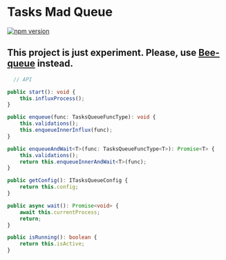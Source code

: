 # Tasks Mad Queue

[![npm version](https://badge.fury.io/js/tasks-mad-queue.svg)](https://badge.fury.io/js/tasks-mad-queue)

## This project is just experiment. Please, use [Bee-queue](https://github.com/bee-queue/bee-queue?tab=readme-ov-file) instead.

```typescript
  // API

public start(): void {
    this.influxProcess();
}

public enqueue(func: TasksQueueFuncType): void {
    this.validations();
    this.enqueueInnerInflux(func);
}

public enqueueAndWait<T>(func: TasksQueueFuncType<T>): Promise<T> {
    this.validations();
    return this.enqueueInnerAndWait<T>(func);
}

public getConfig(): ITasksQueueConfig {
    return this.config;
}

public async wait(): Promise<void> {
    await this.currentProcess;
    return;
}

public isRunning(): boolean {
    return this.isActive;
}
```
